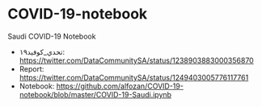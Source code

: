 # COVID-19-notebook
Saudi COVID-19 Notebook

- تحدي_كوفيد١٩: https://twitter.com/DataCommunitySA/status/1238903883000356870
- Report: https://twitter.com/DataCommunitySA/status/1249403005776117761
- Notebook: https://github.com/alfozan/COVID-19-notebook/blob/master/COVID-19-Saudi.ipynb


